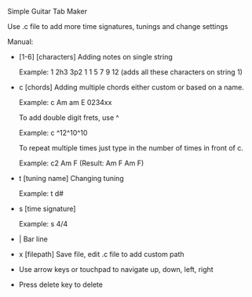 Simple Guitar Tab Maker

Use .c file to add more time signatures, tunings and change settings

Manual:
  - [1-6] [characters] Adding notes on single string

    Example: 1 2h3 3p2 1 1 5 7 9 12 (adds all these characters on string 1)

  - c [chords] Adding multiple chords either custom or based on a name. 

    Example: c Am am E 0234xx 

    To add double digit frets, use ^

    Example: c ^12^10^10 

    To repeat multiple times just type in the number of times in front of c.

    Example: c2 Am F (Result: Am F Am F)

  - t [tuning name] Changing tuning 

    Example: t d# 

  - s [time signature] 

    Example: s 4/4 

  - | Bar line

  - x [filepath] Save file, edit .c file to add custom path

  - Use arrow keys or touchpad to navigate up, down, left, right

  - Press delete key to delete   



